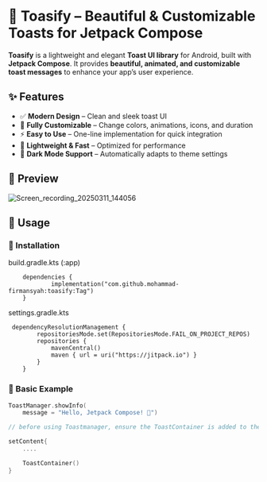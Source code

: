 # 🚀 Toasify – Beautiful & Customizable Toasts for Jetpack Compose  

**Toasify** is a lightweight and elegant **Toast UI library** for Android, built with **Jetpack Compose**. It provides **beautiful, animated, and customizable toast messages** to enhance your app’s user experience.  

## ✨ Features  
- ✅ **Modern Design** – Clean and sleek toast UI  
- 🎨 **Fully Customizable** – Change colors, animations, icons, and duration  
- ⚡ **Easy to Use** – One-line implementation for quick integration  
- 🚀 **Lightweight & Fast** – Optimized for performance  
- 🌙 **Dark Mode Support** – Automatically adapts to theme settings  

## 📸 Preview  

![Screen_recording_20250311_144056](https://github.com/user-attachments/assets/86fc6b48-69cc-49ab-b21d-6262b19efe0e)

  

## 📌 Usage  

### 🏁 Installation
build.gradle.kts (:app)
```
	dependencies {
	        implementation("com.github.mohammad-firmansyah:toasify:Tag")
	}
```

settings.gradle.kts
```
 dependencyResolutionManagement {
		repositoriesMode.set(RepositoriesMode.FAIL_ON_PROJECT_REPOS)
		repositories {
			mavenCentral()
			maven { url = uri("https://jitpack.io") }
		}
	}
```

### 🏁 Basic Example  
```kotlin
ToastManager.showInfo(
    message = "Hello, Jetpack Compose! 🚀")

// before using Toastmanager, ensure the ToastContainer is added to the parent component

setContent{
    ....

    ToastContainer()
}

